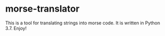 # morse-translator
This is a tool for translating strings into morse code.
It is written in Python 3.7.
Enjoy!
